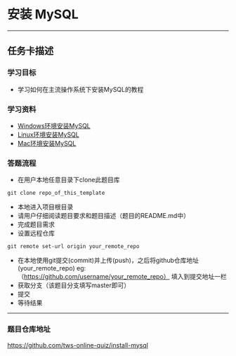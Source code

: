 # 安装 MySQL

-----------------------------------------------

## 任务卡描述

### 学习目标
- 学习如何在主流操作系统下安装MySQL的教程

### 学习资料
- [Windows环境安装MySQL](https://www.jianshu.com/p/710e5861c198)
- [Linux环境安装MySQL](https://blog.csdn.net/lizuqingblog/article/details/18423751)
- [Mac环境安装MySQL](https://www.jianshu.com/p/a8e4068a7a8a)

### 答题流程
- 在用户本地任意目录下clone此题目库 
```
git clone repo_of_this_template
```
- 本地进入项目根目录
- 请用户仔细阅读题目要求和题目描述（题目的README.md中）
- 完成题目需求
- 设置远程仓库
````
git remote set-url origin your_remote_repo
````
- 在本地使用git提交(commit)并上传(push)，之后将github仓库地址(your_remote_repo) eg:（https://github.com/username/your_remote_repo） 填入到提交地址一栏
- 获取分支（该题目分支填写master即可）
- 提交
- 等待结果

---------------------------------------------------------------------------

### 题目仓库地址
https://github.com/tws-online-quiz/install-mysql